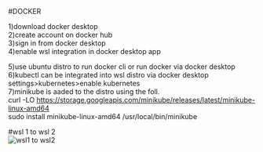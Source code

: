 #DOCKER</br>

1)download docker desktop</br>
2)create account on docker hub</br>
3)sign in from docker desktop</br>
4)enable wsl integration in docker desktop app</br>

5)use ubuntu distro to run docker cli or run docker via docker desktop</br>
6)kubectl can be integrated into wsl distro via docker desktop settings>kubernetes>enable kubernetes </br>
7)minikube is aaded to the distro using the foll.</br>
curl -LO https://storage.googleapis.com/minikube/releases/latest/minikube-linux-amd64</br>
sudo install minikube-linux-amd64 /usr/local/bin/minikube</br>

#wsl 1 to wsl 2</br>
![wsl1 to wsl2](https://user-images.githubusercontent.com/37453877/154719014-88410ad5-7c97-4abf-b862-32dc08d126df.PNG)


